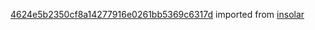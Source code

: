 [4624e5b2350cf8a14277916e0261bb5369c6317d](https://github.com/insolar/insolar/commit/4624e5b2350cf8a14277916e0261bb5369c6317d) imported from [insolar](https://github.com/insolar/insolar)
